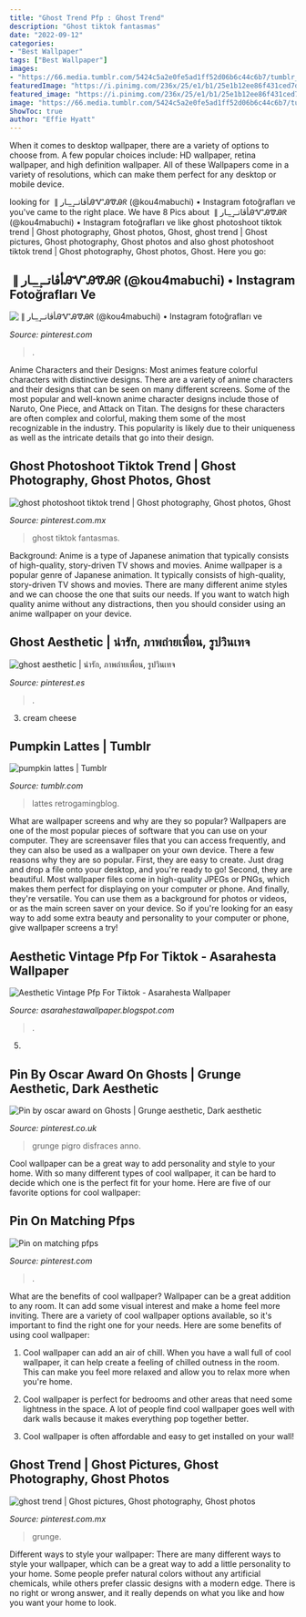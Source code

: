 ```yaml
---
title: "Ghost Trend Pfp : Ghost Trend"
description: "Ghost tiktok fantasmas"
date: "2022-09-12"
categories:
- "Best Wallpaper"
tags: ["Best Wallpaper"]
images:
- "https://66.media.tumblr.com/5424c5a2e0fe5ad1ff52d06b6c44c6b7/tumblr_pytl3vdju61rl04amo3_500.jpg"
featuredImage: "https://i.pinimg.com/236x/25/e1/b1/25e1b12ee86f431ced7d46395ce319d8.jpg?nii=t"
featured_image: "https://i.pinimg.com/236x/25/e1/b1/25e1b12ee86f431ced7d46395ce319d8.jpg?nii=t"
image: "https://66.media.tumblr.com/5424c5a2e0fe5ad1ff52d06b6c44c6b7/tumblr_pytl3vdju61rl04amo3_500.jpg"
ShowToc: true
author: "Effie Hyatt"
---
```



When it comes to desktop wallpaper, there are a variety of options to choose from. A few popular choices include: HD wallpaper, retina wallpaper, and high definition wallpaper. All of these Wallpapers come in a variety of resolutions, which can make them perfect for any desktop or mobile device. 

	

		
looking for أڤاتــ ͢ــار ∥ ‏ᎯᏉᎯᏡᎯᖇ (@kou4mabuchi) • Instagram fotoğrafları ve you've came to the right place. We have 8 Pics about أڤاتــ ͢ــار ∥ ‏ᎯᏉᎯᏡᎯᖇ (@kou4mabuchi) • Instagram fotoğrafları ve like ghost photoshoot tiktok trend | Ghost photography, Ghost photos, Ghost, ghost trend | Ghost pictures, Ghost photography, Ghost photos and also ghost photoshoot tiktok trend | Ghost photography, Ghost photos, Ghost. Here you go:
		
    
## أڤاتــ ͢ــار ∥ ‏ᎯᏉᎯᏡᎯᖇ (@kou4mabuchi) • Instagram Fotoğrafları Ve

<img loading=lazy src="https://i.pinimg.com/236x/4c/94/95/4c94957b5aa5d881c2b6fdcc65ac2b21.jpg?nii=t" onerror="this.onerror=null;this.src='https://tse1.mm.bing.net/th?id=OIP.hhW75uXImq1jXpI0QW4xPwAAAA&amp;pid=15.1';" alt="أڤاتــ ͢ــار ∥ ‏ᎯᏉᎯᏡᎯᖇ (@kou4mabuchi) • Instagram fotoğrafları ve">

_Source: pinterest.com_

>. 

	

Anime Characters and their Designs: Most animes feature colorful characters with distinctive designs.
There are a variety of anime characters and their designs that can be seen on many different screens. Some of the most popular and well-known anime character designs include those of Naruto, One Piece, and Attack on Titan. The designs for these characters are often complex and colorful, making them some of the most recognizable in the industry. This popularity is likely due to their uniqueness as well as the intricate details that go into their design.

    
## Ghost Photoshoot Tiktok Trend | Ghost Photography, Ghost Photos, Ghost

<img loading=lazy src="https://i.pinimg.com/736x/39/c3/ff/39c3ff3a865763788a87776355852ad6.jpg" onerror="this.onerror=null;this.src='https://tse4.mm.bing.net/th?id=OIP.n8yLxEStmE1BA11J8UHuMwHaJ3&amp;pid=15.1';" alt="ghost photoshoot tiktok trend | Ghost photography, Ghost photos, Ghost">

_Source: pinterest.com.mx_

>ghost tiktok fantasmas. 

	

Background: Anime is a type of Japanese animation that typically consists of high-quality, story-driven TV shows and movies.
Anime wallpaper is a popular genre of Japanese animation. It typically consists of high-quality, story-driven TV shows and movies. There are many different anime styles and we can choose the one that suits our needs. If you want to watch high quality anime without any distractions, then you should consider using an anime wallpaper on your device.

    
## Ghost Aesthetic | น่ารัก, ภาพถ่ายเพื่อน, รูปวินเทจ

<img loading=lazy src="https://i.pinimg.com/736x/a2/1a/ac/a21aac7d5b245811cfc4822590fafa24.jpg" onerror="this.onerror=null;this.src='https://tse2.mm.bing.net/th?id=OIP.ooC8AfWK0qSHe560ri63wQHaNK&amp;pid=15.1';" alt="ghost aesthetic | น่ารัก, ภาพถ่ายเพื่อน, รูปวินเทจ">

_Source: pinterest.es_

>. 

	

3. cream cheese 

    
## Pumpkin Lattes | Tumblr

<img loading=lazy src="https://66.media.tumblr.com/5424c5a2e0fe5ad1ff52d06b6c44c6b7/tumblr_pytl3vdju61rl04amo3_500.jpg" onerror="this.onerror=null;this.src='https://tse4.mm.bing.net/th?id=OIP.KSZkVegCF8zieswgaf8VFwHaHa&amp;pid=15.1';" alt="pumpkin lattes | Tumblr">

_Source: tumblr.com_

>lattes retrogamingblog. 

	

What are wallpaper screens and why are they so popular?
Wallpapers are one of the most popular pieces of software that you can use on your computer. They are screensaver files that you can access frequently, and they can also be used as a wallpaper on your own device. There a few reasons why they are so popular. First, they are easy to create. Just drag and drop a file onto your desktop, and you're ready to go! Second, they are beautiful. Most wallpaper files come in high-quality JPEGs or PNGs, which makes them perfect for displaying on your computer or phone. And finally, they're versatile. You can use them as a background for photos or videos, or as the main screen saver on your device. So if you're looking for an easy way to add some extra beauty and personality to your computer or phone, give wallpaper screens a try!

    
## Aesthetic Vintage Pfp For Tiktok - Asarahesta Wallpaper

<img loading=lazy src="https://lh3.googleusercontent.com/proxy/cKINmcZL5ZAhYRfDqoRRSwc-AOe3lpbe46byoQEFVFSL4L-YG2xiz9ncQdYlbyJKICAlK5XzpVPlL_cXLyNkkNy6FUVLRXKwQZJ5dv8LzSInHQgff9yxLq2dWyq5ZrmQ77l2Svns3YM16br9hnm3rHbL5KRxLcc1gCpZxZHVEcYO3M5NBAvVHlJdb18rb7nGvGDc6YJZUZUQ0TU8PsMuRBhgTHz7nyekyArdFz5_ymkpwQ9ALbI0FSp8V2j49GdkNEplPScNWD6RkqZ4L8qSGraT0lLctocxwD-SRA=w1200-h630-p-k-no-nu" onerror="this.onerror=null;this.src='https://tse4.mm.bing.net/th?id=OIP.qxFPtMyul1D1POHmAllTmgHaHa&amp;pid=15.1';" alt="Aesthetic Vintage Pfp For Tiktok - Asarahesta Wallpaper">

_Source: asarahestawallpaper.blogspot.com_

>. 

	

5.

    
## Pin By Oscar Award On Ghosts | Grunge Aesthetic, Dark Aesthetic

<img loading=lazy src="https://i.pinimg.com/originals/40/1e/06/401e06842ad2586c686586543dcf0301.jpg" onerror="this.onerror=null;this.src='https://tse1.mm.bing.net/th?id=OIP.z-A6WNejwOltDK0QbSOk8AAAAA&amp;pid=15.1';" alt="Pin by oscar award on Ghosts | Grunge aesthetic, Dark aesthetic">

_Source: pinterest.co.uk_

>grunge pigro disfraces anno. 

	

Cool wallpaper can be a great way to add personality and style to your home. With so many different types of cool wallpaper, it can be hard to decide which one is the perfect fit for your home. Here are five of our favorite options for cool wallpaper: 

    
## Pin On Matching Pfps

<img loading=lazy src="https://i.pinimg.com/236x/25/e1/b1/25e1b12ee86f431ced7d46395ce319d8.jpg?nii=t" onerror="this.onerror=null;this.src='https://tse1.mm.bing.net/th?id=OIP.DveES6nz90Vy3IhZ9D6jEQAAAA&amp;pid=15.1';" alt="Pin on matching pfps">

_Source: pinterest.com_

>. 

	

What are the benefits of cool wallpaper?
Wallpaper can be a great addition to any room. It can add some visual interest and make a home feel more inviting. There are a variety of cool wallpaper options available, so it's important to find the right one for your needs. Here are some benefits of using cool wallpaper: 
1. Cool wallpaper can add an air of chill. When you have a wall full of cool wallpaper, it can help create a feeling of chilled outness in the room. This can make you feel more relaxed and allow you to relax more when you're home. 

2. Cool wallpaper is perfect for bedrooms and other areas that need some lightness in the space. A lot of people find cool wallpaper goes well with dark walls because it makes everything pop together better. 

3. Cool wallpaper is often affordable and easy to get installed on your wall!

    
## Ghost Trend | Ghost Pictures, Ghost Photography, Ghost Photos

<img loading=lazy src="https://i.pinimg.com/originals/d4/4b/ba/d44bba948b2af7c24e8d4ea4227acf71.jpg" onerror="this.onerror=null;this.src='https://tse3.mm.bing.net/th?id=OIP.5pbhuZK8nSrYdDvqnPfIkwHaLs&amp;pid=15.1';" alt="ghost trend | Ghost pictures, Ghost photography, Ghost photos">

_Source: pinterest.com.mx_

>grunge. 

	

Different ways to style your wallpaper:
There are many different ways to style your wallpaper, which can be a great way to add a little personality to your home. Some people prefer natural colors without any artificial chemicals, while others prefer classic designs with a modern edge. There is no right or wrong answer, and it really depends on what you like and how you want your home to look.

